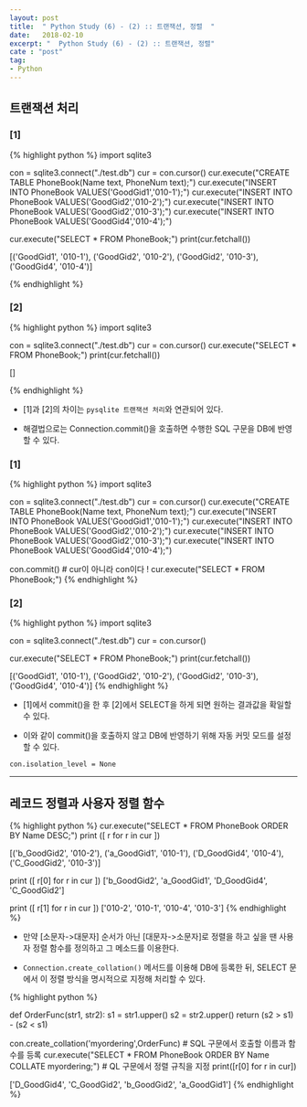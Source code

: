 ```yaml
---
layout: post
title:  " Python Study (6) - (2) :: 트랜잭션, 정렬  "
date:   2018-02-10
excerpt: "  Python Study (6) - (2) :: 트랜잭션, 정렬"
cate : "post"
tag:
- Python
---
```



## 트랜잭션 처리

### [1]

{% highlight python %}
import sqlite3

con = sqlite3.connect("./test.db")
cur = con.cursor()
cur.execute("CREATE TABLE PhoneBook(Name text, PhoneNum text);")
cur.execute("INSERT INTO PhoneBook VALUES('GoodGid1','010-1');")
cur.execute("INSERT INTO PhoneBook VALUES('GoodGid2','010-2');")
cur.execute("INSERT INTO PhoneBook VALUES('GoodGid2','010-3');")
cur.execute("INSERT INTO PhoneBook VALUES('GoodGid4','010-4');")

cur.execute("SELECT * FROM PhoneBook;")
print(cur.fetchall())


[('GoodGid1', '010-1'), ('GoodGid2', '010-2'), ('GoodGid2', '010-3'), ('GoodGid4', '010-4')]

{% endhighlight %}

### [2]

{% highlight python %}
import sqlite3

con = sqlite3.connect("./test.db")
cur = con.cursor()
cur.execute("SELECT * FROM PhoneBook;")
print(cur.fetchall())



[]

{% endhighlight %}


* [1]과 [2]의 차이는 `pysqlite 트랜잭션 처리`와 연관되어 있다.

* 해결법으로는 Connection.commit()을 호출하면 수행한 SQL 구문을 DB에 반영할 수 있다.

### [1]
{% highlight python %}
import sqlite3

con = sqlite3.connect("./test.db")
cur = con.cursor()
cur.execute("CREATE TABLE PhoneBook(Name text, PhoneNum text);")
cur.execute("INSERT INTO PhoneBook VALUES('GoodGid1','010-1');")
cur.execute("INSERT INTO PhoneBook VALUES('GoodGid2','010-2');")
cur.execute("INSERT INTO PhoneBook VALUES('GoodGid2','010-3');")
cur.execute("INSERT INTO PhoneBook VALUES('GoodGid4','010-4');")

con.commit()                # cur이 아니라 con이다 !
cur.execute("SELECT * FROM PhoneBook;")
{% endhighlight %}


### [2]
{% highlight python %}
import sqlite3

con = sqlite3.connect("./test.db")
cur = con.cursor()

cur.execute("SELECT * FROM PhoneBook;")
print(cur.fetchall())




[('GoodGid1', '010-1'), ('GoodGid2', '010-2'), ('GoodGid2', '010-3'), ('GoodGid4', '010-4')]
{% endhighlight %}

* [1]에서 commit()을 한 후 [2]에서 SELECT을 하게 되면  원하는 결과값을 확일할 수 있다.

* 이와 같이 commit()을 호출하지 않고 DB에 반영하기 위해 자동 커밋 모드를 설정할 수 있다.

```
con.isolation_level = None
```

---

## 레코드 정렬과 사용자 정렬 함수

{% highlight python %}
cur.execute("SELECT * FROM PhoneBook ORDER BY Name DESC;")
print ([ r for r in cur ])

[('b_GoodGid2', '010-2'), ('a_GoodGid1', '010-1'), ('D_GoodGid4', '010-4'), ('C_GoodGid2', '010-3')]




print ([ r[0] for r in cur ])
['b_GoodGid2', 'a_GoodGid1', 'D_GoodGid4', 'C_GoodGid2']


print ([ r[1] for r in cur ])
['010-2', '010-1', '010-4', '010-3']
{% endhighlight %}

* 만약 [소문자->대문자] 순서가 아닌 [대문자->소문자]로 정렬을 하고 싶을 땐 사용자 정렬 함수를 정의하고 그 메소드를 이용한다.

* `Connection.create_collation()` 메서드를 이용해 DB에 등록한 뒤, SELECT 문에서 이 정렬 방식을 명시적으로 지정해 처리할 수 있다.



{% highlight python %}

def OrderFunc(str1, str2):
    s1 = str1.upper()
    s2 = str2.upper()
    return (s2 > s1) - (s2 < s1)

con.create_collation('myordering',OrderFunc)        # SQL 구문에서 호출할 이름과 함수를 등록
cur.execute("SELECT * FROM PhoneBook ORDER BY Name COLLATE myordering;") # QL 구문에서 정렬 규칙을 지정
print([r[0] for r in cur])



['D_GoodGid4', 'C_GoodGid2', 'b_GoodGid2', 'a_GoodGid1']
{% endhighlight %}

